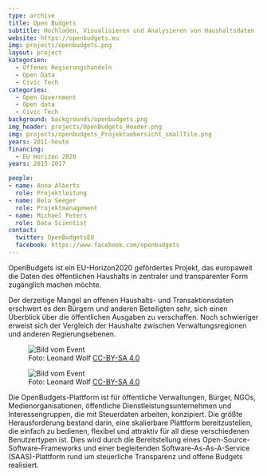 ```yaml
---
type: archive
title: Open Budgets
subtitle: Hochladen, Visualisieren und Analysieren von Haushaltsdaten
website: https://openbudgets.eu
img: projects/openbudgets.png
layout: project
kategorien:
  - Offenes Regierungshandeln
  - Open Data
  - Civic Tech
categories:
  - Open Government
  - Open data
  - Civic Tech
background: backgrounds/openbudgets.png
img_header: projects/OpenBudgets_Header.png
img: projects/openbudgets_Projektuebersicht_smallTile.png
years: 2011-heute
financing:
  - EU Horizon 2020
years: 2015-2017

people:
- name: Anna Alberts
  role: Projektleitung
- name: Bela Seeger
  role: Projektmanagement
- name: Michael Peters
  role: Data Scientist
contact:
  twitter: OpenBudgetsEU
  facebook: https://www.facebook.com/openbudgets
---
```

OpenBudgets ist ein EU-Horizon2020 gefördertes Projekt, das europaweit die Daten des öffentlichen Haushalts in zentraler und transparenter Form zugänglich machen möchte. 

Der derzeitige Mangel an offenen Haushalts- und Transaktionsdaten erschwert es den Bürgern und anderen Beteiligten sehr, sich einen Überblick über die öffentlichen Ausgaben zu verschaffen. Noch schwieriger erweist sich der Vergleich der Haushalte zwischen Verwaltungsregionen und anderen Regierungsebenen.

<div class="two-img offset-lg-2">
  <figure class="license">
  <img alt="Bild vom Event" src="/files/projects/openbudgets_img_1.jpg">
        <figcaption>Foto: Leonard Wolf <a href="https://creativecommons.org/licenses/by/4.0/">CC-BY-SA 4.0</a></figcaption>
    </figure>
    <figure class="license">
    <img alt="Bild vom Event" src="/files/projects/openbudgets_img_2.jpg">
        <figcaption>Foto: Leonard Wolf <a href="https://creativecommons.org/licenses/by/4.0/">CC-BY-SA 4.0</a></figcaption>
    </figure>
</div>


Die OpenBudgets-Plattform ist für öffentliche Verwaltungen, Bürger, NGOs, Medienorganisationen, öffentliche Dienstleistungsunternehmen und Interessengruppen, die mit Steuerdaten arbeiten, konzipiert. Die größte Herausforderung bestand darin, eine skalierbare Plattform bereitzustellen, die einfach zu bedienen, flexibel und attraktiv für all diese verschiedenen Benutzertypen ist. Dies wird durch die Bereitstellung eines Open-Source-Software-Frameworks und einer begleitenden Software-As-As-A-Service (SAAS)-Plattform rund um steuerliche Transparenz und offene Budgets realisiert.